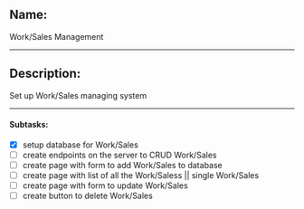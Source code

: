 ## Name:
Work/Sales Management

---
## Description:
Set up Work/Sales managing system

---
#### Subtasks:
- [x] setup database for Work/Sales
- [ ] create endpoints on the server to CRUD Work/Sales
- [ ] create page with form to add Work/Sales to database
- [ ] create page with list of all the Work/Saless || single Work/Sales
- [ ] create page with form to update Work/Sales
- [ ] create button to delete Work/Sales